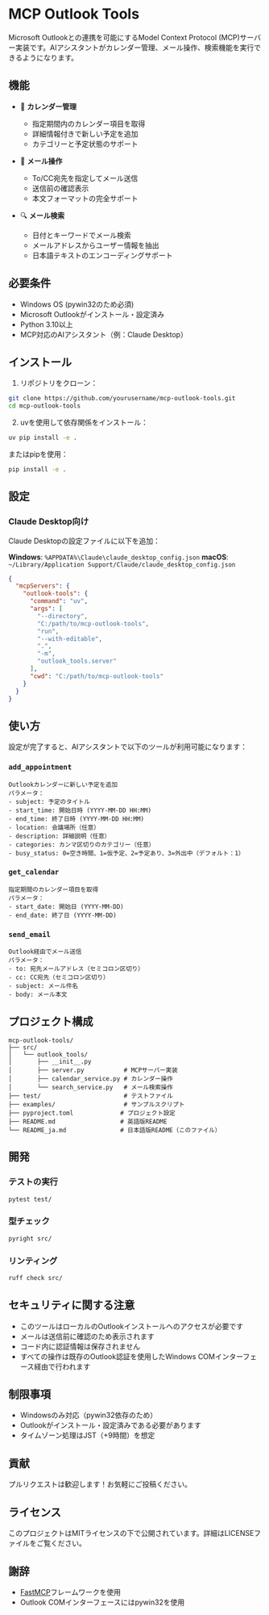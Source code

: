 # MCP Outlook Tools

Microsoft Outlookとの連携を可能にするModel Context Protocol (MCP)サーバー実装です。AIアシスタントがカレンダー管理、メール操作、検索機能を実行できるようになります。

## 機能

- 📅 **カレンダー管理**
  - 指定期間内のカレンダー項目を取得
  - 詳細情報付きで新しい予定を追加
  - カテゴリーと予定状態のサポート

- 📧 **メール操作**
  - To/CC宛先を指定してメール送信
  - 送信前の確認表示
  - 本文フォーマットの完全サポート

- 🔍 **メール検索**
  - 日付とキーワードでメール検索
  - メールアドレスからユーザー情報を抽出
  - 日本語テキストのエンコーディングサポート

## 必要条件

- Windows OS (pywin32のため必須)
- Microsoft Outlookがインストール・設定済み
- Python 3.10以上
- MCP対応のAIアシスタント（例：Claude Desktop）

## インストール

1. リポジトリをクローン：
```bash
git clone https://github.com/yourusername/mcp-outlook-tools.git
cd mcp-outlook-tools
```

2. uvを使用して依存関係をインストール：
```bash
uv pip install -e .
```

またはpipを使用：
```bash
pip install -e .
```

## 設定

### Claude Desktop向け

Claude Desktopの設定ファイルに以下を追加：

**Windows**: `%APPDATA%\Claude\claude_desktop_config.json`
**macOS**: `~/Library/Application Support/Claude/claude_desktop_config.json`

```json
{
  "mcpServers": {
    "outlook-tools": {
      "command": "uv",
      "args": [
        "--directory",
        "C:/path/to/mcp-outlook-tools",
        "run",
        "--with-editable",
        ".",
        "-m",
        "outlook_tools.server"
      ],
      "cwd": "C:/path/to/mcp-outlook-tools"
    }
  }
}
```

## 使い方

設定が完了すると、AIアシスタントで以下のツールが利用可能になります：

### `add_appointment`
```
Outlookカレンダーに新しい予定を追加
パラメータ：
- subject: 予定のタイトル
- start_time: 開始日時 (YYYY-MM-DD HH:MM)
- end_time: 終了日時 (YYYY-MM-DD HH:MM)
- location: 会議場所（任意）
- description: 詳細説明（任意）
- categories: カンマ区切りのカテゴリー（任意）
- busy_status: 0=空き時間、1=仮予定、2=予定あり、3=外出中（デフォルト：1）
```

### `get_calendar`
```
指定期間のカレンダー項目を取得
パラメータ：
- start_date: 開始日 (YYYY-MM-DD)
- end_date: 終了日 (YYYY-MM-DD)
```

### `send_email`
```
Outlook経由でメール送信
パラメータ：
- to: 宛先メールアドレス（セミコロン区切り）
- cc: CC宛先（セミコロン区切り）
- subject: メール件名
- body: メール本文
```

## プロジェクト構成

```
mcp-outlook-tools/
├── src/
│   └── outlook_tools/
│       ├── __init__.py
│       ├── server.py           # MCPサーバー実装
│       ├── calendar_service.py # カレンダー操作
│       └── search_service.py   # メール検索操作
├── test/                       # テストファイル
├── examples/                   # サンプルスクリプト
├── pyproject.toml             # プロジェクト設定
├── README.md                  # 英語版README
└── README_ja.md               # 日本語版README（このファイル）
```

## 開発

### テストの実行
```bash
pytest test/
```

### 型チェック
```bash
pyright src/
```

### リンティング
```bash
ruff check src/
```

## セキュリティに関する注意

- このツールはローカルのOutlookインストールへのアクセスが必要です
- メールは送信前に確認のため表示されます
- コード内に認証情報は保存されません
- すべての操作は既存のOutlook認証を使用したWindows COMインターフェース経由で行われます

## 制限事項

- Windowsのみ対応（pywin32依存のため）
- Outlookがインストール・設定済みである必要があります
- タイムゾーン処理はJST（+9時間）を想定

## 貢献

プルリクエストは歓迎します！お気軽にご投稿ください。

## ライセンス

このプロジェクトはMITライセンスの下で公開されています。詳細はLICENSEファイルをご覧ください。

## 謝辞

- [FastMCP](https://github.com/modelcontextprotocol/fastmcp)フレームワークを使用
- Outlook COMインターフェースにはpywin32を使用